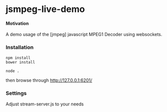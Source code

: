jsmpeg-live-demo
==========

#### Motivation ####

A demo usage of the [jmpeg] javascript MPEG1 Decoder using websockets.


### Installation ###

```
npm install
bower install

node .
```
then browse through http://127.0.0.1:6201/

### Settings ###

Adjust stream-server.js to your needs
